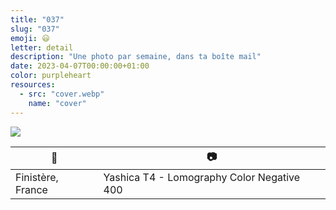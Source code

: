 ```yaml
---
title: "037"
slug: "037"
emoji: 😃
letter: detail
description: "Une photo par semaine, dans ta boîte mail"
date: 2023-04-07T00:00:00+01:00
color: purpleheart
resources:
  - src: "cover.webp"
    name: "cover"
---
```

![](cover)

📍 | 📷
---|---
Finistère, France | Yashica T4 - Lomography Color Negative 400
